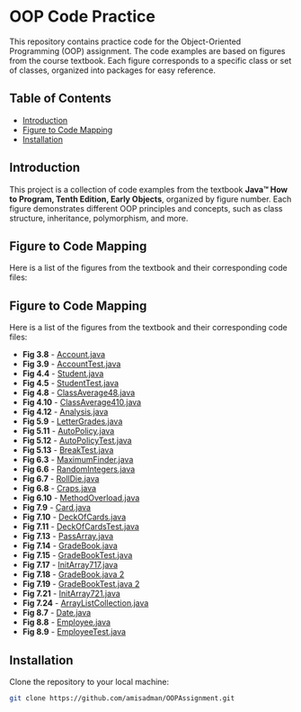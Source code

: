 # OOP Code Practice

This repository contains practice code for the Object-Oriented Programming (OOP) assignment. The code examples are based on figures from the course textbook. Each figure corresponds to a specific class or set of classes, organized into packages for easy reference.

## Table of Contents
- [Introduction](#introduction)
- [Figure to Code Mapping](#figure-to-code-mapping)
- [Installation](#installation)

## Introduction
This project is a collection of code examples from the textbook **Java™ How to Program, Tenth Edition,
Early Objects**, organized by figure number. Each figure demonstrates different OOP principles and concepts, such as class structure, inheritance, polymorphism, and more.

## Figure to Code Mapping

Here is a list of the figures from the textbook and their corresponding code files:

## Figure to Code Mapping

Here is a list of the figures from the textbook and their corresponding code files:

- **Fig 3.8** - [Account.java](./src/main/java/Account/Account.java)
- **Fig 3.9** - [AccountTest.java](./src/main/java/Account/AccountTest.java)
- **Fig 4.4** - [Student.java](./src/main/java/Student/Student.java)
- **Fig 4.5** - [StudentTest.java](./src/main/java/Student/StudentTest.java)
- **Fig 4.8** - [ClassAverage48.java](./src/main/java/ClassAverage/ClassAverage48.java)
- **Fig 4.10** - [ClassAverage410.java](./src/main/java/ClassAverage/ClassAverage410.java)
- **Fig 4.12** - [Analysis.java](./src/main/java/Analysis/Analysis.java)
- **Fig 5.9** - [LetterGrades.java](./src/main/java/LetterGrades/LetterGrades.java)
- **Fig 5.11** - [AutoPolicy.java](./src/main/java/AutoPolicy/AutoPolicy.java)
- **Fig 5.12** - [AutoPolicyTest.java](./src/main/java/AutoPolicy/AutoPolicyTest.java)
- **Fig 5.13** - [BreakTest.java](./src/main/java/BreakTest/BreakTest.java)
- **Fig 6.3** - [MaximumFinder.java](./src/main/java/MaximumFinder/MaximumFinder.java)
- **Fig 6.6** - [RandomIntegers.java](./src/main/java/RandomIntegers/RandomIntegers.java)
- **Fig 6.7** - [RollDie.java](./src/main/java/RollDie/RollDie.java)
- **Fig 6.8** - [Craps.java](./src/main/java/Craps/Craps.java)
- **Fig 6.10** - [MethodOverload.java](./src/main/java/MethodOverload/MethodOverload.java)
- **Fig 7.9** - [Card.java](./src/main/java/Card/Card.java)
- **Fig 7.10** - [DeckOfCards.java](./src/main/java/Card/DeckOfCards.java)
- **Fig 7.11** - [DeckOfCardsTest.java](./src/main/java/Card/DeckOfCardsTest.java)
- **Fig 7.13** - [PassArray.java](./src/main/java/PassArray/PassArray.java)
- **Fig 7.14** - [GradeBook.java](./src/main/java/GradeBook/GradeBook.java)
- **Fig 7.15** - [GradeBookTest.java](./src/main/java/GradeBook/GradeBookTest.java)
- **Fig 7.17** - [InitArray717.java](./src/main/java/InitArray/InitArray717.java)
- **Fig 7.18** - [GradeBook.java 2](./src/main/java/GradeBook2/GradeBook.java)
- **Fig 7.19** - [GradeBookTest.java 2](./src/main/java/GradeBook2/GradeBookTest.java)
- **Fig 7.21** - [InitArray721.java](./src/main/java/InitArray/InitArray721.java)
- **Fig 7.24** - [ArrayListCollection.java](./src/main/java/ArrayListCollection/ArrayListCollection.java)
- **Fig 8.7** - [Date.java](./src/main/java/Employee/Date.java)
- **Fig 8.8** - [Employee.java](./src/main/java/Employee/Employee.java)
- **Fig 8.9** - [EmployeeTest.java](./src/main/java/Employee/EmployeeTest.java)

## Installation
Clone the repository to your local machine:

```bash
git clone https://github.com/amisadman/OOPAssignment.git
